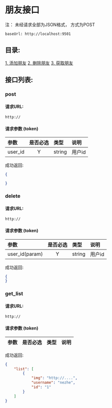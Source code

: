 # 朋友接口

注： 未经请求全部为JSON格式， 方式为POST

```
baseUrl: http://localhost:9501
```

## 目录:

[1. 添加朋友](#post)
[2. 删除朋友](#delete/:user_id)
[3. 获取朋友](#get_list)



## 接口列表:

### post 

#### 请求URL:

```
http://
```

#### 请求参数 (token)

|参数|是否必选|类型|说明|
|:-----|:-------:|:-----|:-----|
|user_id      |Y       |string  |用户id


成功返回:

```json
{

}
```

### delete

#### 请求URL:

```
http://
```

#### 请求参数 (token)

|参数|是否必选|类型|说明|
|:-----|:-------:|:-----|:-----|
|user_id(param)      |Y       |string  |用户id


成功返回:


```json
{
}
```

### get_list

#### 请求URL:

```
http://
```

#### 请求参数 (token)

|参数|是否必选|类型|说明|
|:-----|:-------:|:-----|:-----|


成功返回:

```json
{
    "list": [
        {
            "img": "http://....",
            "username": "nezhe",
            "id": "1"
        }
    ]
}
```


